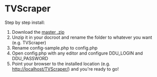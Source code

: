 TVScraper
=========

Step by step install:
1. Download the [master .zip](https://github.com/allu77/TVScraper/archive/master.zip)
2. Unzip it in your docroot and rename the folder to whatever you want (e.g. TVScraper)
3. Rename config-sample.php to config.php
4. Open config.php with any editor and configure DDU_LOGIN and DDU_PASSWORD
5. Point your browser to the installed location (e.g. [http://localhost/TVScraper/](http://localhost/TVScraper/)) and you're ready to go!

